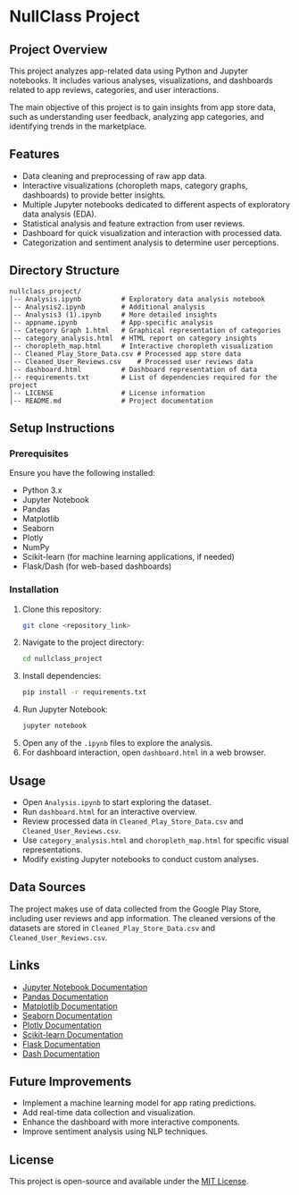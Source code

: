 # NullClass Project

## Project Overview
This project analyzes app-related data using Python and Jupyter notebooks. It includes various analyses, visualizations, and dashboards related to app reviews, categories, and user interactions.

The main objective of this project is to gain insights from app store data, such as understanding user feedback, analyzing app categories, and identifying trends in the marketplace.

## Features
- Data cleaning and preprocessing of raw app data.
- Interactive visualizations (choropleth maps, category graphs, dashboards) to provide better insights.
- Multiple Jupyter notebooks dedicated to different aspects of exploratory data analysis (EDA).
- Statistical analysis and feature extraction from user reviews.
- Dashboard for quick visualization and interaction with processed data.
- Categorization and sentiment analysis to determine user perceptions.

## Directory Structure
```
nullclass_project/
│-- Analysis.ipynb          # Exploratory data analysis notebook
│-- Analysis2.ipynb         # Additional analysis
│-- Analysis3 (1).ipynb     # More detailed insights
│-- appname.ipynb           # App-specific analysis
│-- Category Graph 1.html   # Graphical representation of categories
│-- category_analysis.html  # HTML report on category insights
│-- choropleth_map.html     # Interactive choropleth visualization
│-- Cleaned_Play_Store_Data.csv # Processed app store data
│-- Cleaned_User_Reviews.csv    # Processed user reviews data
│-- dashboard.html          # Dashboard representation of data
│-- requirements.txt        # List of dependencies required for the project
│-- LICENSE                 # License information
│-- README.md               # Project documentation
```

## Setup Instructions
### Prerequisites
Ensure you have the following installed:
- Python 3.x
- Jupyter Notebook
- Pandas
- Matplotlib
- Seaborn
- Plotly
- NumPy
- Scikit-learn (for machine learning applications, if needed)
- Flask/Dash (for web-based dashboards)

### Installation
1. Clone this repository:
   ```bash
   git clone <repository_link>
   ```
2. Navigate to the project directory:
   ```bash
   cd nullclass_project
   ```
3. Install dependencies:
   ```bash
   pip install -r requirements.txt
   ```
4. Run Jupyter Notebook:
   ```bash
   jupyter notebook
   ```
5. Open any of the `.ipynb` files to explore the analysis.
6. For dashboard interaction, open `dashboard.html` in a web browser.

## Usage
- Open `Analysis.ipynb` to start exploring the dataset.
- Run `dashboard.html` for an interactive overview.
- Review processed data in `Cleaned_Play_Store_Data.csv` and `Cleaned_User_Reviews.csv`.
- Use `category_analysis.html` and `choropleth_map.html` for specific visual representations.
- Modify existing Jupyter notebooks to conduct custom analyses.

## Data Sources
The project makes use of data collected from the Google Play Store, including user reviews and app information. The cleaned versions of the datasets are stored in `Cleaned_Play_Store_Data.csv` and `Cleaned_User_Reviews.csv`.

## Links
- [Jupyter Notebook Documentation](https://jupyter.org/documentation)
- [Pandas Documentation](https://pandas.pydata.org/docs/)
- [Matplotlib Documentation](https://matplotlib.org/stable/contents.html)
- [Seaborn Documentation](https://seaborn.pydata.org/)
- [Plotly Documentation](https://plotly.com/python/)
- [Scikit-learn Documentation](https://scikit-learn.org/stable/)
- [Flask Documentation](https://flask.palletsprojects.com/)
- [Dash Documentation](https://dash.plotly.com/)

## Future Improvements
- Implement a machine learning model for app rating predictions.
- Add real-time data collection and visualization.
- Enhance the dashboard with more interactive components.
- Improve sentiment analysis using NLP techniques.

## License
This project is open-source and available under the [MIT License](LICENSE).
